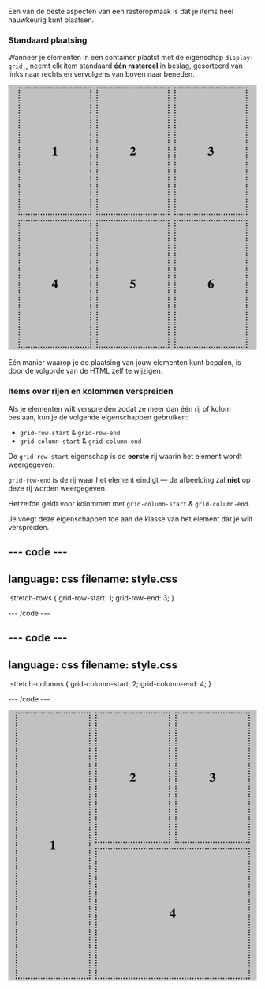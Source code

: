 Een van de beste aspecten van een rasteropmaak is dat je items heel nauwkeurig kunt plaatsen.

### Standaard plaatsing

Wanneer je elementen in een container plaatst met de eigenschap `display: grid;`, neemt elk item standaard **één rastercel** in beslag, gesorteerd van links naar rechts en vervolgens van boven naar beneden.

![Een voorbeeldraster met 6 items, de bovenste rij luidt - 1, 2, 3. De onderste rij is 4, 5, 6.](images/default-grid-placement.png)

Eén manier waarop je de plaatsing van jouw elementen kunt bepalen, is door de volgorde van de HTML zelf te wijzigen.

### Items over rijen en kolommen verspreiden

Als je elementen wilt verspreiden zodat ze meer dan één rij of kolom beslaan, kun je de volgende eigenschappen gebruiken:

- `grid-row-start` & `grid-row-end`
- `grid-column-start` & `grid-column-end`

De `grid-row-start` eigenschap is de **eerste** rij waarin het element wordt weergegeven.

`grid-row-end` is de rij waar het element eindigt — de afbeelding zal **niet** op deze rij worden weergegeven.

Hetzelfde geldt voor kolommen met `grid-column-start` & `grid-column-end`.

Je voegt deze eigenschappen toe aan de klasse van het element dat je wilt verspreiden.

## --- code ---

language: css
filename: style.css
---------------------------------------------------

.stretch-rows {
grid-row-start: 1;
grid-row-end: 3;
}

\--- /code ---

## --- code ---

language: css
filename: style.css
---------------------------------------------------

.stretch-columns {
grid-column-start: 2;
grid-column-end: 4;
}

\--- /code ---

![Het voorbeeldraster, met het item met nummer 1 verspreid over rij 1 en 2. Rasteritem 4 is verspreid over kolommen 2 en 3 in de onderste rij.](images/placing-grid-items.png)